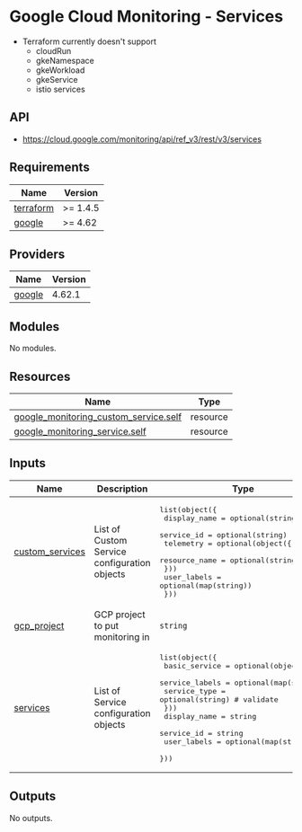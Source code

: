 # Google Cloud Monitoring - Services

- Terraform currently doesn't support
  - cloudRun
  - gkeNamespace
  - gkeWorkload
  - gkeService
  - istio services

## API

- https://cloud.google.com/monitoring/api/ref_v3/rest/v3/services

<!-- BEGINNING OF PRE-COMMIT-TERRAFORM DOCS HOOK -->
## Requirements

| Name | Version |
|------|---------|
| <a name="requirement_terraform"></a> [terraform](#requirement\_terraform) | >= 1.4.5 |
| <a name="requirement_google"></a> [google](#requirement\_google) | >= 4.62 |

## Providers

| Name | Version |
|------|---------|
| <a name="provider_google"></a> [google](#provider\_google) | 4.62.1 |

## Modules

No modules.

## Resources

| Name | Type |
|------|------|
| [google_monitoring_custom_service.self](https://registry.terraform.io/providers/hashicorp/google/latest/docs/resources/monitoring_custom_service) | resource |
| [google_monitoring_service.self](https://registry.terraform.io/providers/hashicorp/google/latest/docs/resources/monitoring_service) | resource |

## Inputs

| Name | Description | Type | Default | Required |
|------|-------------|------|---------|:--------:|
| <a name="input_custom_services"></a> [custom\_services](#input\_custom\_services) | List of Custom Service configuration objects | <pre>list(object({<br>    display_name = optional(string)<br>    service_id   = optional(string)<br>    telemetry = optional(object({<br>      resource_name = optional(string)<br>    }))<br>    user_labels = optional(map(string))<br>  }))</pre> | n/a | yes |
| <a name="input_gcp_project"></a> [gcp\_project](#input\_gcp\_project) | GCP project to put monitoring in | `string` | n/a | yes |
| <a name="input_services"></a> [services](#input\_services) | List of Service configuration objects | <pre>list(object({<br>    basic_service = optional(object({<br>      service_labels = optional(map(string))<br>      service_type   = optional(string) # validate<br>    }))<br>    display_name = string<br>    service_id   = string<br>    user_labels  = optional(map(string))<br>  }))</pre> | n/a | yes |

## Outputs

No outputs.
<!-- END OF PRE-COMMIT-TERRAFORM DOCS HOOK -->
